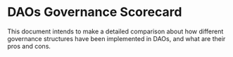 # DAOs Governance Scorecard
This document intends to make a detailed comparison about how different governance structures have been implemented in DAOs, and what are their pros and cons.
